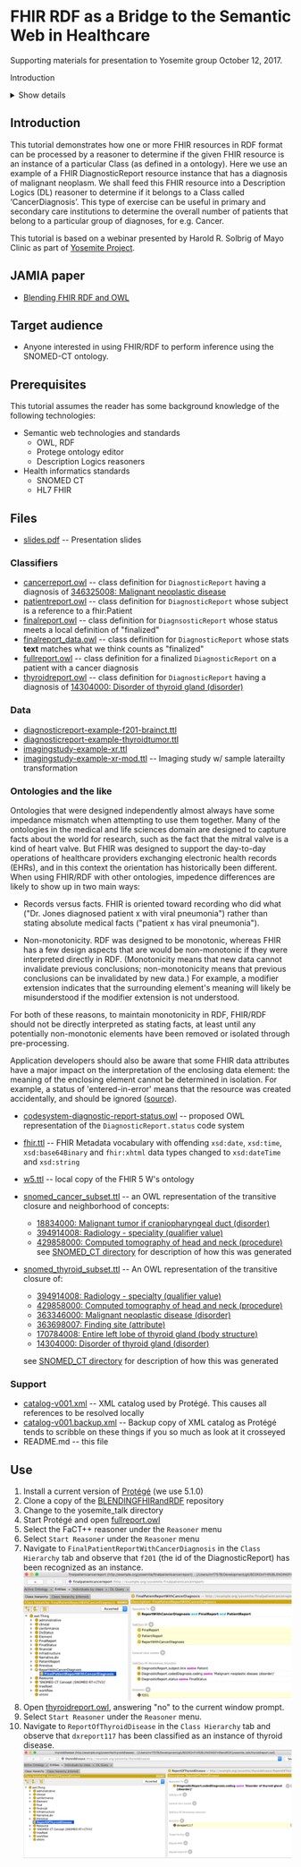 # FHIR RDF as a Bridge to the Semantic Web in Healthcare
Supporting materials for presentation to Yosemite group  October 12, 2017.

Introduction
<details>
  <summary>
    Show details
  </summary>
  This tutorial demonstrates how one or more FHIR resources in RDF format can be processed by a reasoner to determine if the given FHIR resource is an instance of a particular Class (as defined in a ontology). Here we use an example of a FHIR DiagnosticReport resource instance that has a diagnosis of malignant neoplasm. We shall feed this FHIR resource into a Description Logics (DL) reasoner to determine if it belongs to a Class called ‘CancerDiagnosis’. This type of exercise can be useful in primary and secondary care institutions to determine the overall number of patients that belong to a particular group of diagnoses, for e.g. Cancer.

This tutorial is based on a webinar presented by Harold R. Solbrig of Mayo Clinic as part of [Yosemite Project](http://yosemiteproject.org/fhir-rdf-as-a-bridge-to-the-semantic-web-in-healthcare/).
</details>

## Introduction
This tutorial demonstrates how one or more FHIR resources in RDF format can be processed by a reasoner to determine if the given FHIR resource is an instance of a particular Class (as defined in a ontology). Here we use an example of a FHIR DiagnosticReport resource instance that has a diagnosis of malignant neoplasm. We shall feed this FHIR resource into a Description Logics (DL) reasoner to determine if it belongs to a Class called ‘CancerDiagnosis’. This type of exercise can be useful in primary and secondary care institutions to determine the overall number of patients that belong to a particular group of diagnoses, for e.g. Cancer.

This tutorial is based on a webinar presented by Harold R. Solbrig of Mayo Clinic as part of [Yosemite Project](http://yosemiteproject.org/fhir-rdf-as-a-bridge-to-the-semantic-web-in-healthcare/).


## JAMIA paper
* [Blending FHIR RDF and OWL](http://www.swat4ls.org/wp-content/uploads/2017/11/SWAT4LS-2017_paper_28.pdf)

## Target audience
* Anyone interested in using FHIR/RDF to perform inference using the SNOMED-CT ontology.

## Prerequisites
This tutorial assumes the reader has some background knowledge of the following technologies:
* Semantic web technologies and standards
  * OWL, RDF
  * Protege ontology editor
  * Description Logics reasoners
* Health informatics standards
  * SNOMED CT
  * HL7 FHIR


## Files
* [slides.pdf](slides.pdf) -- Presentation slides

### Classifiers
* [cancerreport.owl](cancerreport.owl) -- class definition for `DiagnosticReport` having a diagnosis of [346325008: Malignant neoplastic disease](http://snomed.info/id/346325008)
* [patientreport.owl](patientreport.owl) -- class definition for `DiagnosticReport` whose subject is a reference to a fhir:Patient
* [finalreport.owl](finalreport.owl) -- class definition for `DiagnsosticReport` whose status meets a local definition of "finalized"
* [finalreport_data.owl](finalreport_data.owl) -- class definition for `DiagnosticReport` whose stats **text** matches what we think counts as "finalized"
* [fullreport.owl](fullreport.owl) -- class definition for a finalized `DiagnosticReport` on a patient with a cancer diagnosis
* [thyroidreport.owl](thyroidreport.owl) -- class definition for `DiagnosticReport` having a diagnosis of [14304000: Disorder of thyroid gland (disorder)](http://snomed.info/id/14304000)

### Data
* [diagnosticreport-example-f201-brainct.ttl](diagnosticreport-example-f201-brainct.ttl)
* [diagnosticreport-example-thyroidtumor.ttl](diagnosticreport-example-thyroidtumor.ttl)
* [imagingstudy-example-xr.ttl](imagingstudy-example-xr.ttl)
* [imagingstudy-example-xr-mod.ttl](imagingstudy-example-xr_mod.ttl) -- Imaging study w/ sample laterailty transformation

### Ontologies and the like

Ontologies that were designed independently almost always have some impedance mismatch when attempting to use them together. Many of the ontologies in the medical and life sciences domain are designed to capture facts about the world for research, such as the fact that the mitral valve is a kind of heart valve. But FHIR was designed to support the day-to-day operations of healthcare providers exchanging electronic health records (EHRs), and in this context the orientation has historically been different. When using FHIR/RDF with other ontologies, impedence differences are likely to show up in two main ways:

* Records versus facts. FHIR is oriented toward recording who did what ("Dr. Jones diagnosed patient x with viral pneumonia") rather than stating absolute medical facts ("patient x has viral pneumonia").

* Non-monotonicity. RDF was designed to be monotonic, whereas FHIR has a few design aspects that are would be non-monotonic if they were interpreted directly in RDF. (Monotonicity means that new data cannot invalidate previous conclusions; non-monotonicity means that previous conclusions can be invalidated by new data.) For example, a modifier extension indicates that the surrounding element's meaning will likely be misunderstood if the modifier extension is not understood.

For both of these reasons, to maintain monotonicity in RDF, FHIR/RDF should not be directly interpreted as stating facts, at least until any potentially non-monotonic elements have been removed or isolated through pre-processing.

Application developers should also be aware that some FHIR data attributes have a major impact on the interpretation of the enclosing data element: the meaning of the enclosing element cannot be determined in isolation. For example, a status of 'entered-in-error' means that the resource was created accidentally, and should be ignored ([source](https://www.hl7.org/fhir/linked-data-module.html)).

* [codesystem-diagnostic-report-status.owl](codesystem-diagnostic-report-status.owl) -- proposed OWL representation of the `DiagnosticReport.status` code system
* [fhir.ttl](fhir.ttl) -- FHIR Metadata vocabulary with offending `xsd:date`, `xsd:time`, `xsd:base64Binary` and `fhir:xhtml` data types changed to `xsd:dateTime` and `xsd:string`
* [w5.ttl](w5.ttl) -- local copy of the FHIR 5 W's ontology
* [snomed_cancer_subset.ttl](snomed_cancer_subset.ttl) -- an OWL representation of the transitive closure and neighborhood of concepts:
  * [18834000: Malignant tumor if craniopharyngeal duct (disorder)](http://snomed.info/id/188340000)
  * [394914008: Radiology - speciality (qualifier value)](http://snomed.info/id/394914008)
  * [429858000: Computed tomography of head and neck (procedure)](http://snomed.info/id/429858000)
     see [SNOMED_CT directory](SNOMED_CT) for description of how this was generated
* [snomed_thyroid_subset.ttl](snomed_thyroid_subset.ttl) -- An OWL representation of the transitive closure of:
    * [394914008:  Radiology - specialty (qualifier value)](http://snomed.info/id/394914008)
    * [429858000:  Computed tomography of head and neck (procedure)](http://snomed.info/id/429858000)
    * [363346000:  Malignant neoplastic disease (disorder)](http://snomed.info/id/363346000)
    * [363698007:  Finding site (attribute)](http://snomed.info/id/363698007)
    * [170784008:  Entire left lobe of thyroid gland (body structure)](http://snomed.info/id/170784008)
    * [14304000:  Disorder of thyroid gland (disorder)](http://snomed.info/id/14304000)
    
    see [SNOMED_CT directory](SNOMED_CT) for description of how this was generated

### Support
* [catalog-v001.xml](catalog-v001.xml) -- XML catalog used by Protégé.  This causes all references to be resolved locally
* [catalog-v001.backup.xml](catalog-v001.backup.xml) -- Backup copy of XML catalog as Protégé tends to scribble on these things if you so much
as look at it crosseyed
* README.md -- this file

## Use
1. Install a current version of [Protégé](https://protege.stanford.edu) (we use 5.1.0)
2. Clone a copy of the [BLENDINGFHIRandRDF](https://github.com/BD2KOnFHIR/BLENDINGFHIRandRDF) repository
3. Change to the yosemite_talk directory
3. Start Protégé and open [fullreport.owl](fullreport.owl)
4. Select the FaCT++ reasoner under the `Reasoner` menu
5. Select `Start Reasoner` under the `Reasoner` menu
6. Navigate to `FinalPatientReportWithCancerDiagnosis` in the `Class Hierarchy` tab and observe that `f201` (the id of the DiagnosticReport) has been recognized as an instance.
![Class Hierarchy Tab](images/img1.png)
7. Open [thyroidreport.owl](thyroidreport.owl), answering "no" to the current window prompt.
8. Select `Start Reasoner` under the `Reasoner` menu.
9. Navigate to `ReportOfThyroidDisease` in the `Class Hierarchy` tab and observe that `dxreport117` has been classified
as an instance of thyroid disease.
![Class Hierarchy Tab](images/img2.png)

